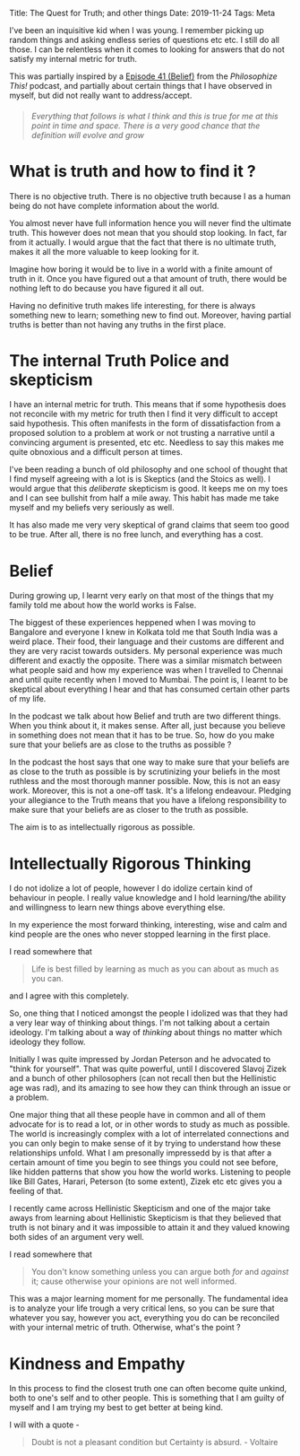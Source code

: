 Title: The Quest for Truth; and other things
Date: 2019-11-24
Tags: Meta


I've been an inquisitive kid when I was young. I remember picking up
random things and asking endless series of questions etc etc. I still
do all those. I can be relentless when it comes to looking for answers
that do not satisfy my internal metric for truth.

This was partially inspired by
a [Episode 41 (Belief)](https://philosophizethis.org/belief/) from the
_Philosophize This!_ podcast, and partially about certain things that I
have observed in myself, but did not really want to address/accept.

> ###### Everything that follows is what I think and this is true for me at this point in time and space. There is a very good chance that the definition will evolve and grow ######

# What is truth and how to find it ?

There is no objective truth. There is no objective truth because I as
a human being do not have complete information about the world.

You almost never have full information hence you will never find the
ultimate truth. This however does not mean that you should stop
looking. In fact, far from it actually. I would argue that the fact
that there is no ultimate truth, makes it all the more valuable to
keep looking for it.

Imagine how boring it would be to live in a world with a finite amount
of truth in it. Once you have figured out a that amount of truth, there
would be nothing left to do because you have figured it all out.

Having no definitive truth makes life interesting, for there is always
something new to learn; something new to find out. Moreover, having
partial truths is better than not having any truths in the first
place.


# The internal Truth Police and skepticism #

I have an internal metric for truth. This means that if some
hypothesis does not reconcile with my metric for truth then I find it
very difficult to accept said hypothesis. This often manifests in the form of
dissatisfaction from a proposed solution to a problem at work or not
trusting a narrative until a convincing argument is presented, etc
etc. Needless to say this makes me quite obnoxious and a difficult
person at times.

I've been reading a bunch of old philosophy and one school of
thought that I find myself agreeing with a lot is is Skeptics (and the
Stoics as well). I would argue that this _deliberate_ skepticism is good. It keeps
me on my toes and I can see bullshit from half a mile away. This habit
has made me take myself and my beliefs very seriously as well.

It has also made me very very skeptical of grand claims that seem too
good to be true. After all, there is no free lunch, and everything has
a cost.


# Belief #

During growing up, I learnt very early on that most of the things that
my family told me about how the world works is False. 

The biggest of these experiences heppened when I was moving to
Bangalore and everyone I knew in Kolkata told me that South India was
a weird place. Their food, their language and their customs are
different and they are very racist towards outsiders. My personal
experience was much different and exactly the opposite. There was a
similar mismatch between what people said and how my experience was
when I travelled to Chennai and until quite recently when I moved to
Mumbai. The point is, I learnt to be skeptical about everything I hear
and that has consumed certain other parts of my life.

In the podcast we talk about how Belief and truth are two different
things. When you think about it, it makes sense. After all, just
because you believe in something does not mean that it has to be
true. So, how do you make sure that your beliefs are as close to the
truths as possible ?

In the podcast the host says that one way to make sure that your
beliefs are as close to the truth as possible is by scrutinizing your
beliefs in the most ruthless and the most thorough manner
possible. Now, this is not an easy work. Moreover, this is not a
one-off task. It's a lifelong endeavour. Pledging your allegiance to
the Truth means that you have a lifelong responsibility to make sure
that your beliefs are as closer to the truth as possible.

The aim is to as intellectually rigorous as possible.

# Intellectually Rigorous Thinking
I do not idolize a lot of people, however I do idolize certain kind of
behaviour in people. I really value knowledge and I hold learning/the
ability and willingness to learn new things above everything else. 

In my experience the most forward thinking, interesting, wise and calm
and kind people are the ones who never stopped learning in the first
place. 

I read somewhere that 
> Life is best filled by learning as much as you can about as much as you can.

and I agree with this completely. 

So, one thing that I noticed amongst the people I idolized was that
they had a very lear way of thinking about things. I'm not talking
about a certain ideology. I'm talking about a way of _thinking_ about
things no matter which ideology they follow.

Initially I was quite impressed by Jordan Peterson and he advocated
to "think for yourself". That was quite powerful, until I discovered
Slavoj Zizek and a bunch of other philosophers (can not recall then
but the Hellinistic age was rad), and its amazing to see how they can
think through an issue or a problem.

One major thing that all these people have in common and all of them
advocate for is to read a lot, or in other words to study as much as
possible. The world is increasingly complex with a lot of interrelated
connections and you can only begin to make sense of it by trying to
understand how these relationships unfold. What I am presonally
impressedd by is that after a certain amount of time you begin to see
things you could not see before, like hidden patterns that show you
how the world works. Listening to people like Bill Gates, Harari,
Peterson (to some extent), Zizek etc etc gives you a feeling of that.

I recently came across Hellinistic Skepticism and one of the major take
aways from learning about Hellinistic Skepticism is that they believed
that truth is not binary and it was impossible to attain it and they
valued knowing both sides of an argument very well.

I read somewhere that 
> You don't know something unless you can argue both _for_ and _against_ it; cause otherwise your opinions are not well informed.

This was a major learning moment for me personally. The fundamental
idea is to analyze your life trough a very critical lens, so you can
be sure that whatever you say, however you act, everything you do can
be reconciled with your internal metric of truth. Otherwise, what's
the point ?

# Kindness and Empathy #

In this process to find the closest truth one can often become quite
unkind, both to one's self and to other people. This is something that
I am guilty of myself and I am trying my best to get better at being
kind.

I will with a quote -
> Doubt is not a pleasant condition but Certainty is absurd. - Voltaire
